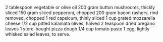 2 tablespoon vegetable or olive oil
200 gram button mushrooms, thickly sliced
150 gram sliced pepperoni, chopped
200 gram bacon rashers, rind removed, chopped
1 red capsicum, thinly sliced
1 cup grated mozzarella cheese
1/2 cup pitted kalamata olives, halved
2 teaspoon dried oregano leaves
1 store-bought pizza dough
1/4 cup tomato paste
1 egg, lightly whisked
salad leaves, to serve.
